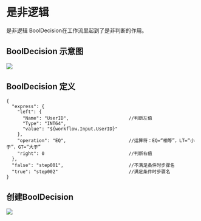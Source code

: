 

# 是非逻辑

是非逻辑 BoolDecision在工作流里起到了是非判断的作用。

## BoolDecision 示意图

![](http://stepflow-docs.cn-bj.ufileos.com/bool001.png)

## BoolDecision 定义

    {
      "express": {
        "left": {
          "Name": "UserID",                      //判断左值
          "Type": "INT64",                       
          "value": "${workflow.Input.UserID}"      
        },
        "operation": "EQ",                       //运算符：EQ=“相等”，LT=“小于”，GT=“大于”
        "right": 0                               //判断右值
      },
      "false": "step001",                        //不满足条件时步骤名
      "true": "step002"                          //满足条件时步骤名
    }

## 创建BoolDecision

![](http://stepflow-docs.cn-bj.ufileos.com/decision001.png)
